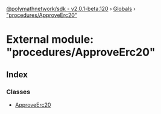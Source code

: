 [@polymathnetwork/sdk - v2.0.1-beta.120](../README.md) › [Globals](../globals.md) › ["procedures/ApproveErc20"](_procedures_approveerc20_.md)

# External module: "procedures/ApproveErc20"

## Index

### Classes

- [ApproveErc20](../classes/_procedures_approveerc20_.approveerc20.md)
